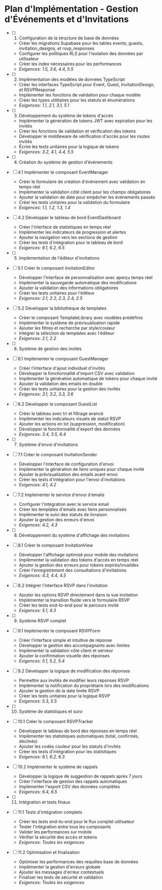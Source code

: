 # Plan d'Implémentation - Gestion d'Événements et d'Invitations

- [ ] 1. Configuration de la structure de base de données
  - Créer les migrations Supabase pour les tables events, guests, invitation_designs, et rsvp_responses
  - Configurer les politiques RLS pour l'isolation des données par utilisateur
  - Créer les index nécessaires pour les performances
  - _Exigences: 1.5, 3.6, 4.4, 5.5_

- [ ] 2. Implémentation des modèles de données TypeScript
  - Créer les interfaces TypeScript pour Event, Guest, InvitationDesign, et RSVPResponse
  - Implémenter les fonctions de validation pour chaque modèle
  - Créer les types utilitaires pour les statuts et énumérations
  - _Exigences: 1.1, 2.1, 3.1, 5.1_

- [ ] 3. Développement du système de tokens d'accès
  - Implémenter la génération de tokens JWT avec expiration pour les invités
  - Créer les fonctions de validation et vérification des tokens
  - Développer le middleware de vérification d'accès pour les routes invités
  - Écrire les tests unitaires pour la logique de tokens
  - _Exigences: 3.2, 4.1, 4.4, 5.5_

- [ ] 4. Création du système de gestion d'événements
- [ ] 4.1 Implémenter le composant EventManager
  - Créer le formulaire de création d'événement avec validation en temps réel
  - Implémenter la validation côté client pour les champs obligatoires
  - Ajouter la validation de date pour empêcher les événements passés
  - Créer les tests unitaires pour la validation du formulaire
  - _Exigences: 1.1, 1.2, 1.3, 1.4_

- [ ] 4.2 Développer le tableau de bord EventDashboard
  - Créer l'interface de statistiques en temps réel
  - Implémenter les indicateurs de progression et alertes
  - Ajouter la navigation vers les sections de gestion
  - Créer les tests d'intégration pour le tableau de bord
  - _Exigences: 6.1, 6.2, 6.5_

- [ ] 5. Implémentation de l'éditeur d'invitations
- [ ] 5.1 Créer le composant InvitationEditor
  - Développer l'interface de personnalisation avec aperçu temps réel
  - Implémenter la sauvegarde automatique des modifications
  - Ajouter la validation des informations obligatoires
  - Créer les tests unitaires pour l'éditeur
  - _Exigences: 2.1, 2.2, 2.3, 2.4, 2.5_

- [ ] 5.2 Développer la bibliothèque de templates
  - Créer le composant TemplateLibrary avec modèles prédéfinis
  - Implémenter le système de prévisualisation rapide
  - Ajouter les filtres et recherche par style/couleur
  - Intégrer la sélection de templates avec l'éditeur
  - _Exigences: 2.1, 2.2_

- [ ] 6. Système de gestion des invités
- [ ] 6.1 Implémenter le composant GuestManager
  - Créer l'interface d'ajout individuel d'invités
  - Développer la fonctionnalité d'import CSV avec validation
  - Implémenter la génération automatique de tokens pour chaque invité
  - Ajouter la validation des emails en double
  - Créer les tests unitaires pour la gestion des invités
  - _Exigences: 3.1, 3.2, 3.3, 3.6_

- [ ] 6.2 Développer le composant GuestList
  - Créer le tableau avec tri et filtrage avancé
  - Implémenter les indicateurs visuels de statut RSVP
  - Ajouter les actions en lot (suppression, modification)
  - Développer la fonctionnalité d'export des données
  - _Exigences: 3.4, 3.5, 6.4_

- [ ] 7. Système d'envoi d'invitations
- [ ] 7.1 Créer le composant InvitationSender
  - Développer l'interface de configuration d'envoi
  - Implémenter la génération de liens uniques pour chaque invité
  - Ajouter la prévisualisation des emails avant envoi
  - Créer les tests d'intégration pour l'envoi d'invitations
  - _Exigences: 4.1, 4.2_

- [ ] 7.2 Implémenter le service d'envoi d'emails
  - Configurer l'intégration avec le service email
  - Créer les templates d'emails avec liens personnalisés
  - Implémenter le suivi des statuts de livraison
  - Ajouter la gestion des erreurs d'envoi
  - _Exigences: 4.2, 4.3_

- [ ] 8. Développement du système d'affichage des invitations
- [ ] 8.1 Créer le composant InvitationView
  - Développer l'affichage optimisé pour mobile des invitations
  - Implémenter la validation des tokens d'accès en temps réel
  - Ajouter la gestion des erreurs pour tokens expirés/invalides
  - Créer l'enregistrement des consultations d'invitations
  - _Exigences: 4.3, 4.4, 4.5_

- [ ] 8.2 Intégrer l'interface RSVP dans l'invitation
  - Ajouter les options RSVP directement dans la vue invitation
  - Implémenter la transition fluide vers le formulaire RSVP
  - Créer les tests end-to-end pour le parcours invité
  - _Exigences: 5.1, 4.3_

- [ ] 9. Système RSVP complet
- [ ] 9.1 Implémenter le composant RSVPForm
  - Créer l'interface simple et intuitive de réponse
  - Développer la gestion des accompagnants avec limites
  - Implémenter la validation côté client et serveur
  - Ajouter la confirmation visuelle des réponses
  - _Exigences: 5.1, 5.2, 5.4_

- [ ] 9.2 Développer la logique de modification des réponses
  - Permettre aux invités de modifier leurs réponses RSVP
  - Implémenter la notification du propriétaire lors des modifications
  - Ajouter la gestion de la date limite RSVP
  - Créer les tests unitaires pour la logique RSVP
  - _Exigences: 5.3, 5.5_

- [ ] 10. Système de statistiques et suivi
- [ ] 10.1 Créer le composant RSVPTracker
  - Développer le tableau de bord des réponses en temps réel
  - Implémenter les statistiques automatiques (total, confirmés, déclinés)
  - Ajouter les codes couleur pour les statuts d'invités
  - Créer les tests d'intégration pour les statistiques
  - _Exigences: 6.1, 6.2, 6.3_

- [ ] 10.2 Implémenter le système de rappels
  - Développer la logique de suggestion de rappels après 7 jours
  - Créer l'interface de gestion des rappels automatiques
  - Implémenter l'export CSV des données complètes
  - _Exigences: 6.4, 6.5_

- [ ] 11. Intégration et tests finaux
- [ ] 11.1 Tests d'intégration complets
  - Créer les tests end-to-end pour le flux complet utilisateur
  - Tester l'intégration entre tous les composants
  - Valider les performances sur mobile
  - Vérifier la sécurité des accès et tokens
  - _Exigences: Toutes les exigences_

- [ ] 11.2 Optimisation et finalisation
  - Optimiser les performances des requêtes base de données
  - Implémenter la gestion d'erreurs globale
  - Ajouter les messages d'erreur contextuels
  - Finaliser les tests de sécurité et validation
  - _Exigences: Toutes les exigences_
